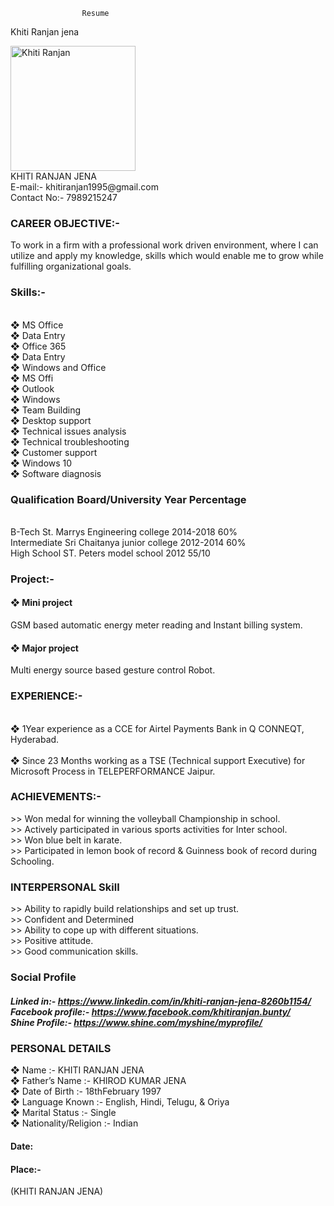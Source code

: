                     Resume 
Khiti Ranjan jena
<link href=".css"
<body>
<p> 
<img src="https://scontent.fjai9-1.fna.fbcdn.net/v/t1.6435-0/p526x296/180668532_1999752980226641_2768760585651072156_n.jpg?_nc_cat=103&ccb=1-3&_nc_sid=8bfeb9&_nc_ohc=Ns6O7WMM9t4AX8bihY-&_nc_ht=scontent.fjai9-1.fna&tp=6&oh=3cd16e18d91ca8eb2cefba17c8718003&oe=60E3B705" alt="Khiti Ranjan" width="200"height="200"> <br>
KHITI RANJAN JENA</br>
E-mail:- khitiranjan1995@gmail.com <br>
Contact No:- 7989215247 </br>
<h3>
CAREER OBJECTIVE:-
</h3>
To work in a firm with a professional work driven environment, where I can utilize and apply my knowledge, skills which would enable me to grow while fulfilling organizational goals. 
<h3>
Skills:-
</h3>
<br>
❖ MS Office
</br>
❖ Data Entry
<br>
❖ Office 365
</br>
❖ Data Entry
<br>
❖ Windows and Office
</br>
❖ MS Offi
<br>
❖ Outlook
</br>
❖ Windows
<br>
❖ Team Building
</br>
❖ Desktop support
<br>
❖ Technical issues analysis
</br>
❖ Technical troubleshooting
<br>
❖ Customer support
</br>
❖ Windows 10
<br>
❖ Software diagnosis
</br>
<h3>
Qualification Board/University Year Percentage
</h3>
<br>
B-Tech St. Marrys Engineering college 2014-2018 60% 
</br>
Intermediate Sri Chaitanya junior college 2012-2014 60% <br>
High School ST. Peters model school 2012 55/10 </br>
<h3>Project:-</h3>
<h4>❖ Mini project</h4>
GSM based automatic energy meter reading and Instant billing system.<br>
<h4>❖ Major project</h4>
Multi energy source based gesture control Robot.
<h3>EXPERIENCE:-</h3><br>
❖ 1Year experience as a CCE for Airtel Payments Bank in Q CONNEQT,
Hyderabad.</br>
<br>❖ Since 23 Months working as a TSE (Technical support Executive) for Microsoft
Process in TELEPERFORMANCE Jaipur.</br>
<h3>ACHIEVEMENTS:-</h3>
>> Won medal for winning the volleyball Championship in school.<br>
>> Actively participated in various sports activities for Inter school.</br>
>> Won blue belt in karate.<br>
>> Participated in lemon book of record & Guinness book of record during Schooling.</br>
<h3>INTERPERSONAL Skill</h3>
>> Ability to rapidly build relationships and set up trust.<br> 
>> Confident and Determined </br>
>> Ability to cope up with different situations.<br> 
>> Positive attitude. </br>
>> Good communication skills. 
<h3>Social Profile</h3>
<h5>Linked in:-</h> <a href="https://www.linkedin.com/in/khiti-ranjan-jena-8260b1154/"> https://www.linkedin.com/in/khiti-ranjan-jena-8260b1154/
</a> <br>Facebook profile:- <a href="https://www.facebook.com/khitiranjan.bunty/"> https://www.facebook.com/khitiranjan.bunty/ </a>
<br> Shine Profile:- <a href="https://www.shine.com/myshine/myprofile/"> https://www.shine.com/myshine/myprofile/</a>
</br>

<h3>PERSONAL DETAILS</h3>
❖ Name :- KHITI RANJAN JENA<br>
❖ Father’s Name :- KHIROD KUMAR JENA</br>
❖ Date of Birth :- 18thFebruary 1997<br>
❖ Language Known :- English, Hindi, Telugu, & Oriya</br>
❖ Marital Status :- Single<br>
❖ Nationality/Religion :- Indian</br>
<h4>Date:</h4>
<h4>Place:-</h4>
                            (KHITI RANJAN JENA)
				

